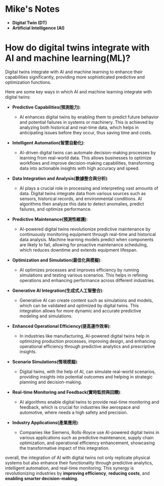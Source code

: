 # Mike's Notes

- **Digital Twin (DT)**
- **Artificial Intelligence (AI)**

# How do digital twins integrate with AI and machine learning(ML)?

Digital twins integrate with AI and machine learning to enhance their capabilities significantly, providing more sophisticated predictive and optimization functions. 

Here are some key ways in which AI and machine learning integrate with digital twins:

- **Predictive Capabilities(預測能力)**: 
    - AI enhances digital twins by enabling them to predict future behavior and potential failures in systems or machinery. This is achieved by analyzing both historical and real-time data, which helps in anticipating issues before they occur, thus saving time and costs.

- **Intelligent Automation(智慧自動化)**: 
    - AI-driven digital twins can automate decision-making processes by learning from real-world data. This allows businesses to optimize workflows and improve decision-making capabilities, transforming data into actionable insights with high accuracy and speed.

- **Data Integration and Analysis(數據整合與分析)**: 
    - AI plays a crucial role in processing and interpreting vast amounts of data. Digital twins integrate data from various sources such as sensors, historical records, and environmental conditions. AI algorithms then analyze this data to detect anomalies, predict failures, and optimize performance.

- **Predictive Maintenance(預測性維護)**: 
    - AI-powered digital twins revolutionize predictive maintenance by continuously monitoring equipment through real-time and historical data analysis. Machine learning models predict when components are likely to fail, allowing for proactive maintenance scheduling, which reduces downtime and extends equipment lifespan.

- **Optimization and Simulation(最佳化與模擬)**: 
    - AI optimizes processes and improves efficiency by running simulations and testing various scenarios. This helps in refining operations and enhancing performance across different industries.

- **Generative AI Integration(生成式人工智整合)**: 
    - Generative AI can create content such as simulations and models, which can be validated and optimized by digital twins. This integration allows for more dynamic and accurate predictive modeling and simulations.

- **Enhanced Operational Efficiency(提高運作效率)**: 
    - In industries like manufacturing, AI-powered digital twins help in optimizing production processes, improving design, and enhancing operational efficiency through predictive analytics and prescriptive insights.

- **Scenario Simulations(情境模擬)**: 
    - Digital twins, with the help of AI, can simulate real-world scenarios, providing insights into potential outcomes and helping in strategic planning and decision-making.

- **Real-time Monitoring and Feedback(實時監控與回饋)**: 
    - AI algorithms enable digital twins to provide real-time monitoring and feedback, which is crucial for industries like aerospace and automotive, where needs a high safety and precision.

- **Industry Applications(產業應用)**:
    - Companies like Siemens, Rolls-Royce use AI-powered digital twins in various applications such as predictive maintenance, supply chain optimization, and operational efficiency enhancement, showcasing the transformative impact of this integration.

overall, the integration of AI with digital twins not only replicate physical systems but also enhance their functionality through predictive analytics, intelligent automation, and real-time monitoring. This synergy is revolutionizing industries by **improving efficiency**, **reducing costs**, and **enabling smarter decision-making**.


